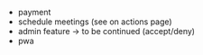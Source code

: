 - payment
- schedule meetings (see on actions page)
- admin feature -> to be continued (accept/deny)
- pwa